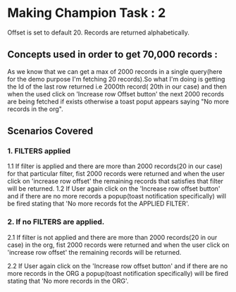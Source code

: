 # Making Champion Task : 2

Offset is set to default 20.
Records are returned alphabetically.

## Concepts used in order to get 70,000 records :

As we know that we can get a max of 2000 records in a single query(here for the demo purpose I'm fetching 20 records).So what I'm doing is getting the Id of the last row returned i.e 2000th record( 20th in our case) and then when the used click on 'Increase row Offset button' the next 2000 records are being fetched if exists otherwise a toast poput appears saying "No more records in the org".

## Scenarios Covered
### 1. FILTERS applied

1.1 If filter is applied and there are more than 2000 records(20 in our case) for that particular filter, fist 2000 records were returned and when the user click on 'increase row offset' the remaining records that satisfies that filter will be returned.
1.2 If User again click on the 'Increase row offset button' and if there are no more records a popup(toast notification specifically) will be fired stating that 'No more records fot the APPLIED FILTER'.

### 2. If no FILTERS are applied.

2.1 If filter is not applied and there are more than 2000 records(20 in our case) in the org, fist 2000 records were returned and when the user click on 'increase row offset' the remaining records will be returned.

2.2 If User again click on the 'Increase row offset button' and if there are no more records in the ORG a popup(toast notification specifically) will be fired stating that 'No more records in the ORG'.
